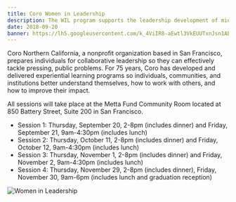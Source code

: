 ```yaml
---
title: Coro Women in Leadership
description: The WIL program supports the leadership development of mid-career women across the Bay Area, establishes a pipeline for professional advancement, and creates a cross-sector network of women who support each other’s career growth.
date: 2018-09-20
banner: https://lh5.googleusercontent.com/k_4ViIR8-aEwtl3VkEUUTxnJsn1AE2M_SdLVSUcc11CoBeyWAmabYx1E0Q1L_77U5T8ie2WFcO9qgAgOhg4xnT41vx-DefsyckqCB0UAavG3x8LB8Rw=w1175
---
```


Coro Northern California, a nonprofit organization based in San Francisco, prepares individuals for collaborative leadership so they can effectively tackle pressing, public problems. For 75 years, Coro has developed and delivered experiential learning programs so individuals, communities, and institutions better understand themselves, how to work with others, and how to improve their impact.

All sessions will take place at the Metta Fund Community Room located at 850 Battery Street, Suite 200 in San Francisco.

- Session 1: Thursday, September 20, 2-8pm (includes dinner) and Friday, September 21, 9am-4:30pm (includes lunch)
- Session 2: Thursday, October 11, 2-8pm (includes dinner) and Friday, October 12, 9am-4:30pm (includes lunch)
- Session 3: Thursday, November 1, 2-8pm (includes dinner) and Friday, November 2, 9am-4:30pm (includes lunch)
- Session 4: Thursday, November 29, 2-8pm (includes dinner), Friday, November 30, 9am-6pm (includes lunch and graduation reception)

![Women in Leadership](https://lh3.googleusercontent.com/9c3dNRIn1rgfzTp8OvzvmrXg10RkqxOKlXfuPrUhRL2OfXvJgZkSyTarrEhHbDPVZosWcJBWU9c2jDxkiZS87W1KVyamk6cxwnzAg7_ZpN81YtwDki9vFyrqgGyZ7jjnWPdfXVAqoMjhnc9BnlTulC3cclBTzfZEms2Lw6gacn24L3mUJ91viINEM-061bZM2Mz1-U8GKFr_qIJzVpf7MLwZvIHzibwF6Yp4ZSbt5srfDV-ZB4DjFTm_J-ovx5pJdFGZ_q7yHwTjAWqzAmt28AfMtxBWpS2DjHwnzvu4x_VFbOk25GAlS1gltHDotHxCwnp4GI8F25X7V0gledZIGEMDNN697b5RGd9EwIId-msP4HSTxd8MhU0jXca0Ms5lgDkkyLF6PQkMQtnogf4VwVpj2A2NSpuvP5HC57fmbeb7aDcBl5D700Xm11jcNECJMtGgfNl6p1nISutpZ57qnvvmbtCh9XeqPFNHg7RVRu_qd6OUb1fvQ9bXpALxZZY3KB0C9vRNhfqn0X6z5ypxNoISFbwcM7yMMDNOfFKxsCPKCeJ2Pad_v8VfByQWbGXt1micfecJd2r3Ne0k968eJPqHzvAz5NmHG_SeEkBsF5jYy8Y5jCVSlKDIsvwlBYu2=w922-h968-no)
